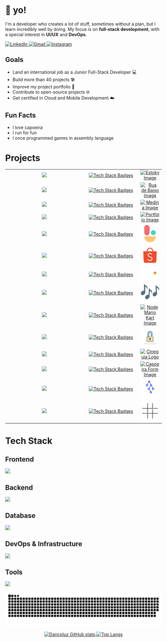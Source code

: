 # 👋 yo!

I'm a developer who creates a lot of stuff, sometimes without a plan, but I learn incredibly well by doing. My focus is on **full-stack development**, with a special interest in **UI/UX** and **DevOps**.

<p align="left">
  <a href="https://www.linkedin.com/in/daniel-cunha-luz" target="_blank">
    <img src="https://skillicons.dev/icons?i=linkedin" alt="LinkedIn" />
  </a>
  <a href="mailto:dan08jan@gmail.com" target="_blank">
    <img src="https://skillicons.dev/icons?i=gmail" alt="Gmail"" />
  </a>
  <a href="https://www.instagram.com/dancpluz" target="_blank">
    <img src="https://skillicons.dev/icons?i=instagram" alt="Instagram" />
  </a>
</p>

## Goals

- Land an international job as a Junior Full-Stack Developer 💻
- Build more than 40 projects 🛠️
- Improve my project portfolio 💼
- Contribute to open-source projects 🌐
- Get certified in Cloud and Mobile Development ☁️

## Fun Facts

- I love capoeira
- I run for fun
- I once programmed games in assembly language

# Projects

<table align="center">
  <tr>
    <td width="50%" align="center">
      <a href="https://github.com/dancpluz/estoky">
        <img src="https://github-stats-rho-seven.vercel.app/api/pin/?username=dancpluz&repo=estoky&theme=dark&icon_color=007fff" />
      </a>
    </td>
    <td width="35%" align="center">
      <a href="https://github.com/dancpluz/estoky">
          <img src="https://skillicons.dev/icons?i=nextjs,react,ts,tailwind,firebase,supabase" alt="Tech Stack Badges" />
      </a>
    </td>
    <td width="15%" align="center">
      <a href="https://github.com/dancpluz/estoky">
          <img src="https://raw.githubusercontent.com/dancpluz/estoky/refs/heads/master/public/estoky-bg-w.png" alt="Estoky Image" />
      </a>
    </td>
  </tr>
  <tr>
    <td width="50%" align="center">
      <a href="https://github.com/dancpluz/ruadebaixo">
        <img src="https://github-stats-rho-seven.vercel.app/api/pin/?username=dancpluz&repo=ruadebaixo&theme=dark&icon_color=0000ff" />
      </a>
    </td>
    <td width="35%" align="center">
      <a href="https://github.com/dancpluz/ruadebaixo">
        <img src="https://skillicons.dev/icons?i=nextjs,react,ts,tailwind,styledcomponents" alt="Tech Stack Badges" />
      </a>
    </td>
    <td width="15%" align="center">
      <a href="https://github.com/dancpluz/ruadebaixo">
          <img src="https://raw.githubusercontent.com/dancpluz/ruadebaixo/935f254f8ef877e691a1513071fd20d1c157ce9e/public/assets/logonew.svg" alt="Rua de Baixo Image" />
      </a>
    </td>
  </tr>
  <tr>
    <td width="50%" align="center">
      <a href="https://github.com/dancpluz/medina">
        <img src="https://github-stats-rho-seven.vercel.app/api/pin/?username=dancpluz&repo=medina&theme=dark&icon_color=4b0082" />
      </a>
    </td>
    <td width="35%" align="center">
      <a href="https://github.com/dancpluz/medina">
        <img src="https://skillicons.dev/icons?i=nextjs,react,ts,tailwind,threejs,blender" alt="Tech Stack Badges" />
      </a>
    </td>
    <td width="15%" align="center">
      <a href="https://github.com/dancpluz/medina">
        <img src="https://raw.githubusercontent.com/dancpluz/medina/refs/heads/main/public/medina.gif" alt="Medina Image" />
      </a>
    </td>
  </tr>
  <tr>
    <td width="50%" align="center">
      <a href="https://github.com/dancpluz/portfolio-dancpluz">
        <img src="https://github-stats-rho-seven.vercel.app/api/pin/?username=dancpluz&repo=portfolio-dancpluz&theme=dark&icon_color=9400d3" />
      </a>
    </td>
    <td width="35%" align="center">
      <a href="https://github.com/dancpluz/portfolio-dancpluz">
        <img src="https://skillicons.dev/icons?i=nextjs,react,ts,tailwind" alt="Tech Stack Badges" />
      </a>
    </td>
    <td width="15%" align="center">
      <a href="https://github.com/dancpluz/portfolio-dancpluz">
        <img src="https://raw.githubusercontent.com/dancpluz/portfolio-dancpluz/refs/heads/master/public/dodecahedron.webp" alt="Portfolio Image" />
      </a>
    </td>
  </tr>
  <tr>
    <td width="50%" align="center">
      <a href="https://github.com/dancpluz/unb-hub">
        <img src="https://github-stats-rho-seven.vercel.app/api/pin/?username=dancpluz&repo=unb-hub&theme=dark&icon_color=ff00ff" />
      </a>
    </td>
    <td width="35%" align="center">
      <a href="https://github.com/dancpluz/unb-hub">
        <img src="https://skillicons.dev/icons?i=react,figma,typescript,tailwind,sqlite" alt="Tech Stack Badges" />
      </a>
    </td>
    <td width="15%" align="center">
      <a href="https://github.com/dancpluz/unb-hub">
        <img src="https://raw.githubusercontent.com/dancpluz/unb-hub/master/src/assets/icon.png" alt="UnB Hub Image" />
      </a>
    </td>
  </tr>
  <tr>
    <td width="50%" align="center">
      <a href="https://github.com/dancpluz/node-shopee-cart">
        <img src="https://github-stats-rho-seven.vercel.app/api/pin/?username=dancpluz&repo=node-shopee-cart&theme=dark&icon_color=ff0000" />
      </a>
    </td>
    <td width="35%" align="center">
      <a href="https://github.com/dancpluz/node-shopee-cart">
        <img src="https://skillicons.dev/icons?i=nodejs,ts" alt="Tech Stack Badges" />
      </a>
    </td>
    <td width="15%" align="center">
      <a href="https://github.com/dancpluz/node-shopee-cart">
        <img src="https://raw.githubusercontent.com/dancpluz/node-shopee-cart/main/shopee.gif" alt="Node Shopee Cart Image" />
      </a>
    </td>
  </tr>
  <tr>
    <td width="50%" align="center">
      <a href="https://github.com/dancpluz/falaunb">
        <img src="https://github-stats-rho-seven.vercel.app/api/pin/?username=dancpluz&repo=falaunb&theme=dark&icon_color=ff4500" />
      </a>
    </td>
    <td width="35%" align="center">
      <a href="https://github.com/dancpluz/falaunb">
        <img src="https://skillicons.dev/icons?i=nextjs,react,js,styledcomponents" alt="Tech Stack Badges" />
      </a>
    </td>
    <td width="15%" align="center">
      <a href="https://github.com/dancpluz/falaunb">
        <img src="https://raw.githubusercontent.com/dancpluz/falaunb/9b50a08c25c424105b8a538c8c204294475a0bca/assets/logo.svg" alt="FalaUnB Image" />
      </a>
    </td>
  </tr>
  <tr>
    <td width="50%" align="center">
      <a href="https://github.com/dancpluz/melodix">
        <img src="https://github-stats-rho-seven.vercel.app/api/pin/?username=dancpluz&repo=melodix&theme=dark&icon_color=ff7f00" />
      </a>
    </td>
    <td width="35%" align="center">
      <a href="https://github.com/dancpluz/melodix">
        <img src="https://skillicons.dev/icons?i=nextjs,react,js,nodejs,express" alt="Tech Stack Badges" />
      </a>
    </td>
    <td width="15%" align="center">
      <a href="https://github.com/dancpluz/melodix">
        <img src="https://raw.githubusercontent.com/dancpluz/melodix/main/music.gif" alt="Melodix Image" />
      </a>
    </td>
  </tr>
  <tr>
    <td width="50%" align="center">
      <a href="https://github.com/dancpluz/node-mario-kart">
        <img src="https://github-stats-rho-seven.vercel.app/api/pin/?username=dancpluz&repo=node-mario-kart&theme=dark&icon_color=ffbf00" />
      </a>
    </td>
    <td width="35%" align="center">
      <a href="https://github.com/dancpluz/node-mario-kart">
        <img src="https://skillicons.dev/icons?i=nodejs,ts" alt="Tech Stack Badges" />
      </a>
    </td>
    <td width="15%" align="center">
      <a href="https://github.com/dancpluz/node-mario-kart">
        <img src="https://raw.githubusercontent.com/dancpluz/node-mario-kart/refs/heads/main/imgs/header.gif" alt="Node Mario Kart Image" />
      </a>
    </td>
  </tr>
  <tr>
    <td width="50%" align="center">
      <a href="https://github.com/dancpluz/aes-rsa-python">
        <img src="https://github-stats-rho-seven.vercel.app/api/pin/?username=dancpluz&repo=aes-rsa-python&theme=dark&icon_color=ffff00" />
      </a>
    </td>
    <td width="35%" align="center">
      <a href="https://github.com/dancpluz/aes-rsa-python">
        <img src="https://skillicons.dev/icons?i=py" alt="Tech Stack Badges" />
      </a>
    </td>
    <td width="15%" align="center">
      <a href="https://github.com/dancpluz/aes-rsa-python">
        <img src="https://raw.githubusercontent.com/dancpluz/aes-rsa-python/refs/heads/main/encrypt.gif" alt="AES RSA Python Image" />
      </a>
    </td>
  </tr>
 <tr>
    <td width="50%" align="center">
      <a href="https://github.com/dancpluz/cine-guia">
        <img src="https://github-stats-rho-seven.vercel.app/api/pin/?username=dancpluz&repo=cine-guia&theme=dark&icon_color=7fff00" />
      </a>
    </td>
    <td width="35%" align="center">
      <a href="https://github.com/dancpluz/cine-guia">
        <img src="https://skillicons.dev/icons?i=react,js,css" alt="Tech Stack Badges" />
      </a>
    </td>
    <td width="15%" align="center">
      <a href="https://github.com/dancpluz/cine-guia">
        <img src="https://user-images.githubusercontent.com/64702639/222941850-0a6d835e-2f58-43ad-a7a5-805e9e808399.png" alt="Cineguia Logo" />
      </a>
    </td>
  </tr>
  <tr>
    <td width="50%" align="center">
      <a href="https://github.com/dancpluz/capoeira-form">
        <img src="https://github-stats-rho-seven.vercel.app/api/pin/?username=dancpluz&repo=capoeira-form&theme=dark&icon_color=00ff00" />
      </a>
    </td>
    <td width="35%" align="center">
      <a href="https://github.com/dancpluz/capoeira-form">
        <img src="https://skillicons.dev/icons?i=html,css" alt="Tech Stack Badges" />
      </a>
    </td>
    <td width="15%" align="center">
      <a href="https://github.com/dancpluz/capoeira-form">
        <img src="https://cdn-icons-png.flaticon.com/512/2595/2595807.png" alt="Capoeira Form Image" />
      </a>
    </td>
  </tr>
  <tr>
    <td width="50%" align="center">
      <a href="https://github.com/dancpluz/html-analyzer">
        <img src="https://github-stats-rho-seven.vercel.app/api/pin/?username=dancpluz&repo=html-analyzer&theme=dark&icon_color=00ff7f" />
      </a>
    </td>
    <td width="35%" align="center">
      <a href="https://github.com/dancpluz/html-analyzer">
        <img src="https://skillicons.dev/icons?i=java" alt="Tech Stack Badges" />
      </a>
    </td>
    <td width="15%" align="center">
      <a href="https://github.com/dancpluz/html-analyzer">
        <img src="https://raw.githubusercontent.com/dancpluz/html-analyzer/main/tree.gif" alt="HTML Analyzer Image" />
      </a>
    </td>
  </tr>
  <tr>
    <td width="50%" align="center">
      <a href="https://github.com/dancpluz/tic-tac-toe">
        <img src="https://github-stats-rho-seven.vercel.app/api/pin/?username=dancpluz&repo=tic-tac-toe&theme=dark&icon_color=00ffff" />
      </a>
    </td>
    <td width="35%" align="center">
      <a href="https://github.com/dancpluz/tic-tac-toe">
        <img src="https://skillicons.dev/icons?i=py" alt="Tech Stack Badges" />
      </a>
    </td>
    <td width="15%" align="center">
      <a href="https://github.com/dancpluz/tic-tac-toe">
        <img src="https://raw.githubusercontent.com/dancpluz/tic-tac-toe/main/tictactoe.gif" alt="Tic-Tac-Toe Image" />
      </a>
    </td>
  </tr>
</table>

# Tech Stack

## Frontend
<p align="left">
  <a href="#">
    <img src="https://skillicons.dev/icons?i=ts,js,react,nextjs,tailwind,styledcomponents,threejs,html,css" />
  </a>
</p>

## Backend

<p align="left">
  <a href="#">
    <img src="https://skillicons.dev/icons?i=nodejs,py,java,cpp,express" />
  </a>
</p>

## Database

<p align="left">
  <a href="#">
    <img src="https://skillicons.dev/icons?i=postgresql,supabase,firebase,sqlite" />
  </a>
</p>

## DevOps & Infrastructure

<p align="left">
  <a href="#">
    <img src="https://skillicons.dev/icons?i=docker,linux,vercel,aws" />
  </a>
</p>

## Tools
  
<p align="left">
  <a href="#">
    <img src="https://skillicons.dev/icons?i=postman,git,github,blender,figma,ps,ai,pr,bash" />
  </a>
</p>

<p align="center">
  <a href="#">
    <img src="https://raw.githubusercontent.com/dancpluz/dancpluz/refs/heads/output/github-contribution-grid-snake-dark.svg" title="🐍 These commits updates every 5 days!" alt="snake" />
   </a>
</p>

<p align="center">
  <a href="#">
    <img align="center" src="https://github-stats-rho-seven.vercel.app/api?username=dancpluz&theme=dark&show_icons=true&icon_color=4493f7&show=prs_merged,prs_merged_percentage&hide=contribs,issues" alt="Dancpluz GitHub stats" />
    <img align="center" src="https://github-stats-rho-seven.vercel.app/api/top-langs/?username=dancpluz&size_weight=0.5&count_weight=0.5&theme=dark" alt="Top Langs" />
  </a>  
</p>
